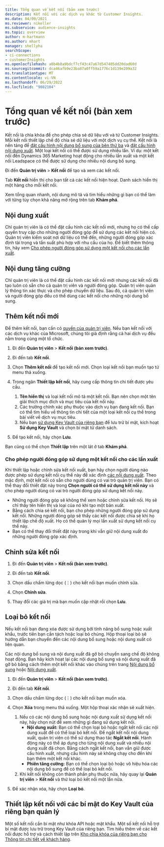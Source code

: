 ```yaml
---
title: Tổng quan về kết nối (bản xem trước)
description: Kết nối với các dịch vụ khác từ Customer Insights.
ms.date: 04/09/2021
ms.reviewer: nikeller
ms.subservice: audience-insights
ms.topic: overview
author: m-hartmann
ms.author: mhart
manager: shellyha
searchScope:
- ci-connections
- customerInsights
ms.openlocfilehash: a8b4b8a9bdcf7cf43c47a67d547405dd20dad60d
ms.sourcegitcommit: dca46afb9e23ba87a0ff59a1776c1d139e209a32
ms.translationtype: MT
ms.contentlocale: vi-VN
ms.lasthandoff: 06/29/2022
ms.locfileid: "9082104"
---
```

# <a name="connections-preview-overview"></a>Tổng quan về kết nối (bản xem trước)

Kết nối là chìa khóa để cho phép chia sẻ dữ liệu với và từ Customer Insights. Mỗi kết nối thiết lập chế độ chia sẻ dữ liệu với một dịch vụ cụ thể. Kết nối là nền tảng để [đặt cấu hình nội dung bổ sung của bên thứ ba](enrichment-hub.md) và [đặt cấu hình nội dung xuất](export-destinations.md). Một loại kết nối có thể được sử dụng nhiều lần. Ví dụ: một kết nối đến Dynamics 365 Marketing hoạt động cho nhiều lần xuất và một kết nối Leadspace có thể được sử dụng cho nhiều nội dung bổ sung.

Đi đến **Quản trị viên** > **Kết nối** để tạo và xem các kết nối.

Tab **Kết nối** hiển thị cho bạn tất cả các kết nối hiện hoạt. Danh sách hiển thị một hàng cho mỗi kết nối.

Xem tổng quan nhanh, nội dung mô tả và tìm hiểu những gì bạn có thể làm với từng tùy chọn khả năng mở rộng trên tab **Khám phá**.

## <a name="exports"></a>Nội dung xuất

Chỉ quản trị viên là có thể đặt cấu hình các kết nối mới, nhưng họ có thể cấp quyền truy cập cho những người đóng góp để sử dụng các kết nối hiện có. Quản trị viên kiểm soát nơi dữ liệu có thể đến, những người đóng góp xác định tải trọng và tần suất phù hợp với nhu cầu của họ. Để biết thêm thông tin, hãy xem [Cho phép người đóng góp sử dụng một kết nối cho các lần xuất](#allow-contributors-to-use-a-connection-for-exports).

## <a name="enrichments"></a>Nội dung tăng cường

Chỉ quản trị viên là có thể đặt cấu hình các kết nối mới nhưng các kết nối đã tạo luôn có sẵn cho cả quản trị viên và người đóng góp. Quản trị viên quản lý thông tin xác thực và cho phép chuyển dữ liệu. Sau đó, cả quản trị viên và người đóng góp đều có thể dùng các kết nối cho những nội dung bổ sung.

## <a name="add-a-new-connection"></a>Thêm kết nối mới

Để thêm kết nối, bạn cần có [quyền của quản trị viên](permissions.md). Nếu bạn kết nối với các dịch vụ khác của Microsoft, chúng tôi giả định rằng cả hai dịch vụ đều nằm trong cùng một tổ chức.

1. Đi đến **Quản trị viên** > **Kết nối (bản xem trước)**.

1. Đi đến tab **Kết nối**.

1. Chọn **Thêm kết nối** để tạo kết nối mới. Chọn loại kết nối bạn muốn tạo từ menu thả xuống.

1. Trong ngăn **Thiết lập kết nối**, hãy cung cấp thông tin chi tiết được yêu cầu.
   1. **Tên hiển thị** và loại kết nối mô tả một kết nối. Bạn nên chọn một tên giải thích mục đích và mục tiêu của kết nối này.
   1. Các trường chính xác phụ thuộc vào dịch vụ bạn đang kết nối. Bạn có thể tìm hiểu về thông tin chi tiết của một loại kết nối cụ thể trong bài viết về dịch vụ mục tiêu.
   1. Nếu bạn [sử dụng Key Vault của riêng bạn](use-azure-key-vault.md) để lưu trữ bí mật, kích hoạt **Sử dụng Key Vault** và chọn bí mật từ danh sách.

1. Để tạo kết nối, hãy chọn **Lưu**.

Bạn cũng có thể chọn **Thiết lập** trên một lát ở tab **Khám phá**.

### <a name="allow-contributors-to-use-a-connection-for-exports"></a>Cho phép người đóng góp sử dụng một kết nối cho các lần xuất

Khi thiết lập hoặc chỉnh sửa kết nối xuất, bạn hãy chọn người dùng nào được phép sử dụng kết nối cụ thể này để xác định [các nội dung xuất](export-destinations.md). Theo mặc định, một kết nối có sẵn cho người dùng có vai trò quản trị viên. Bạn có thể thay đổi thiết đặt này trong **Chọn người có thể sử dụng kết nối này** và cho phép người dùng có vai trò người đóng góp sử dụng kết nối này.

- Những người đóng góp sẽ không thể xem hoặc chỉnh sửa kết nối. Họ sẽ chỉ thấy tên hiển thị và loại của nó khi tạo một bản xuất.
- Bằng cách chia sẻ kết nối, bạn cho phép những người đóng góp sử dụng kết nối. Những người đóng góp sẽ thấy các kết nối được chia sẻ khi họ thiết lập chế độ xuất. Họ có thể quản lý mọi lần xuất sử dụng kết nối cụ thể này.
- Bạn có thể thay đổi thiết đặt này trong khi vẫn giữ nội dung xuất đo những người đóng góp xác định.

## <a name="edit-a-connection"></a>Chỉnh sửa kết nối

1. Đi đến **Quản trị viên** > **Kết nối (bản xem trước)**.

1. Đi đến tab **Kết nối**.

1. Chọn dấu chấm lửng dọc (&vellip;) cho kết nối bạn muốn chỉnh sửa.

1. Chọn **Chỉnh sửa**.

1. Thay đổi các giá trị mà bạn muốn cập nhật rồi chọn **Lưu**.

## <a name="remove-a-connection"></a>Loại bỏ kết nối

Nếu kết nối bạn đang xóa được sử dụng bởi tính năng bổ sung hoặc xuất khẩu, trước tiên bạn cần tách hoặc loại bỏ chúng. Hộp thoại loại bỏ sẽ hướng dẫn bạn chuyển đến các nội dung bổ sung hoặc nội dung xuất có liên quan.

Các nội dung bổ sung và nội dung xuất đã gỡ bỏ chuyển sang chế độ không hoạt động. Bạn hãy kích hoạt lại các nội dung bổ sung và nội dung xuất đã gỡ bỏ bằng cách thêm một kết nối khác vào chúng trên trang [Nội dung bổ sung](enrichment-hub.md) hoặc [Nội dung xuất](export-destinations.md).

1. Đi đến **Quản trị viên** > **Kết nối (bản xem trước)**.

1. Đi đến tab **Kết nối**.

1. Chọn dấu chấm lửng dọc (&vellip;) cho kết nối bạn muốn xóa.

1. Chọn **Xóa** trong menu thả xuống. Một hộp thoại xác nhận sẽ xuất hiện.

   1. Nếu có các nội dung bổ sung hoặc nội dung xuất sử dụng kết nối này, hãy chọn nút để xem những gì đang sử dụng kết nối.
      - **Nội dung xuất:** Bạn có thể chọn loại bỏ hoặc ngắt kết nối các nội dung xuất để có thể loại bỏ kết nối. Để ngắt kết nối nội dung xuất, quản trị viên có thể sử dụng thao tác **Ngắt kết nối**. Hành động này có thể áp dụng cho từng nội dung xuất và nhiều nội dung xuất đã chọn. Bằng cách ngắt kết nối, bạn vẫn giữ được cấu hình xuất, nhưng cấu hình này sẽ không chạy cho đến khi bạn thêm một kết nối khác.
      - **Phiên tăng cường:** Bạn có thể chọn loại bỏ hoặc vô hiệu hóa các nội dung bổ sung để có thể loại bỏ kết nối.
   1. Khi kết nối không còn thành phần phụ thuộc nữa, hãy quay lại **Quản trị viên** > **Kết nối** và thử loại bỏ kết nối một lần nữa.

1. Để xác nhận xóa, hãy chọn **Loại bỏ**.

## <a name="set-up-connections-with-secrets-managed-by-your-own-key-vault"></a>Thiết lập kết nối với các bí mật do Key Vault của riêng bạn quản lý

Một số kết nối cần bí mật như khóa API hoặc mật khẩu. Một số kết nối hỗ trợ bí mật được lưu trữ trong Key Vault của riêng bạn. Tìm hiểu thêm về các kết nối được hỗ trợ và cách thiết lập trên [Kho chìa khóa của riêng bạn cho Thông tin chi tiết về khách hàng](use-azure-key-vault.md).

